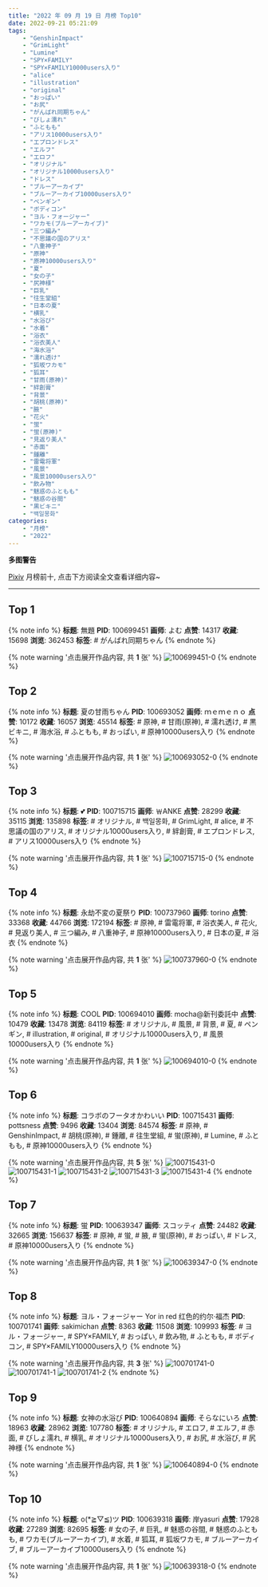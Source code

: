 ```yaml
---
title: "2022 年 09 月 19 日 月榜 Top10"
date: 2022-09-21 05:21:09
tags:
    - "GenshinImpact"
    - "GrimLight"
    - "Lumine"
    - "SPY×FAMILY"
    - "SPY×FAMILY10000users入り"
    - "alice"
    - "illustration"
    - "original"
    - "おっぱい"
    - "お尻"
    - "がんばれ同期ちゃん"
    - "びしょ濡れ"
    - "ふともも"
    - "アリス10000users入り"
    - "エプロンドレス"
    - "エルフ"
    - "エロフ"
    - "オリジナル"
    - "オリジナル10000users入り"
    - "ドレス"
    - "ブルーアーカイブ"
    - "ブルーアーカイブ10000users入り"
    - "ペンギン"
    - "ボディコン"
    - "ヨル・フォージャー"
    - "ワカモ(ブルーアーカイブ)"
    - "三つ編み"
    - "不思議の国のアリス"
    - "八重神子"
    - "原神"
    - "原神10000users入り"
    - "夏"
    - "女の子"
    - "尻神様"
    - "巨乳"
    - "往生堂組"
    - "日本の夏"
    - "横乳"
    - "水浴び"
    - "水着"
    - "浴衣"
    - "浴衣美人"
    - "海水浴"
    - "濡れ透け"
    - "狐坂ワカモ"
    - "狐耳"
    - "甘雨(原神)"
    - "絆創膏"
    - "背景"
    - "胡桃(原神)"
    - "腋"
    - "花火"
    - "蛍"
    - "蛍(原神)"
    - "見返り美人"
    - "赤面"
    - "鍾離"
    - "雷電将軍"
    - "風景"
    - "風景10000users入り"
    - "飲み物"
    - "魅惑のふともも"
    - "魅惑の谷間"
    - "黒ビキニ"
    - "백일몽화"
categories:
    - "月榜"
    - "2022"
---
```


<i class="fa fa-triangle-exclamation"></i>**多图警告**<i class="fa fa-triangle-exclamation"></i>

[Pixiv](https://www.pixiv.net/) 月榜前十, 点击下方阅读全文查看详细内容~

<!-- more -->

---

## Top 1

{% note info %}
**标题**: 無題
**PID**: 100699451 **画师**: よむ
**点赞**: 14317 **收藏**: 15698 **浏览**: 362453
**标签**: # がんばれ同期ちゃん
{% endnote %}

{% note warning '点击展开作品内容, 共 **1** 张' %}
![100699451-0](https://i.pixiv.re/img-original/img/2022/08/23/08/48/49/100699451_p0.png)
{% endnote %}

## Top 2

{% note info %}
**标题**: 夏の甘雨ちゃん
**PID**: 100693052 **画师**: ｍｅｍｅｎｏ
**点赞**: 10172 **收藏**: 16057 **浏览**: 45514
**标签**: # 原神, # 甘雨(原神), # 濡れ透け, # 黒ビキニ, # 海水浴, # ふともも, # おっぱい, # 原神10000users入り
{% endnote %}

{% note warning '点击展开作品内容, 共 **1** 张' %}
![100693052-0](https://i.pixiv.re/img-original/img/2022/08/23/00/14/35/100693052_p0.png)
{% endnote %}

## Top 3

{% note info %}
**标题**: 💕
**PID**: 100715715 **画师**: ￦ANKE
**点赞**: 28299 **收藏**: 35115 **浏览**: 135898
**标签**: # オリジナル, # 백일몽화, # GrimLight, # alice, # 不思議の国のアリス, # オリジナル10000users入り, # 絆創膏, # エプロンドレス, # アリス10000users入り
{% endnote %}

{% note warning '点击展开作品内容, 共 **1** 张' %}
![100715715-0](https://i.pixiv.re/img-original/img/2022/08/24/00/00/05/100715715_p0.jpg)
{% endnote %}

## Top 4

{% note info %}
**标题**: 永劫不変の夏祭り
**PID**: 100737960 **画师**: torino
**点赞**: 33368 **收藏**: 44766 **浏览**: 172194
**标签**: # 原神, # 雷電将軍, # 浴衣美人, # 花火, # 見返り美人, # 三つ編み, # 八重神子, # 原神10000users入り, # 日本の夏, # 浴衣
{% endnote %}

{% note warning '点击展开作品内容, 共 **1** 张' %}
![100737960-0](https://i.pixiv.re/img-original/img/2022/08/25/00/00/10/100737960_p0.jpg)
{% endnote %}

## Top 5

{% note info %}
**标题**: COOL
**PID**: 100694010 **画师**: mocha@新刊委託中
**点赞**: 10479 **收藏**: 13478 **浏览**: 84119
**标签**: # オリジナル, # 風景, # 背景, # 夏, # ペンギン, # illustration, # original, # オリジナル10000users入り, # 風景10000users入り
{% endnote %}

{% note warning '点击展开作品内容, 共 **1** 张' %}
![100694010-0](https://i.pixiv.re/img-original/img/2022/08/23/00/48/32/100694010_p0.png)
{% endnote %}

## Top 6

{% note info %}
**标题**: コラボのフータオかわいい
**PID**: 100715431 **画师**: pottsness
**点赞**: 9496 **收藏**: 13404 **浏览**: 84574
**标签**: # 原神, # GenshinImpact, # 胡桃(原神), # 鍾離, # 往生堂組, # 蛍(原神), # Lumine, # ふともも, # 原神10000users入り
{% endnote %}

{% note warning '点击展开作品内容, 共 **5** 张' %}
![100715431-0](https://i.pixiv.re/img-original/img/2022/08/23/23/51/55/100715431_p0.jpg)
![100715431-1](https://i.pixiv.re/img-original/img/2022/08/23/23/51/55/100715431_p1.jpg)
![100715431-2](https://i.pixiv.re/img-original/img/2022/08/23/23/51/55/100715431_p2.jpg)
![100715431-3](https://i.pixiv.re/img-original/img/2022/08/23/23/51/55/100715431_p3.jpg)
![100715431-4](https://i.pixiv.re/img-original/img/2022/08/23/23/51/55/100715431_p4.jpg)
{% endnote %}

## Top 7

{% note info %}
**标题**: 蛍
**PID**: 100639347 **画师**: スコッティ
**点赞**: 24482 **收藏**: 32665 **浏览**: 156637
**标签**: # 原神, # 蛍, # 腋, # 蛍(原神), # おっぱい, # ドレス, # 原神10000users入り
{% endnote %}

{% note warning '点击展开作品内容, 共 **1** 张' %}
![100639347-0](https://i.pixiv.re/img-original/img/2022/08/21/00/00/17/100639347_p0.jpg)
{% endnote %}

## Top 8

{% note info %}
**标题**: ヨル・フォージャー Yor in red 红色的约尔·福杰
**PID**: 100701741 **画师**: sakimichan
**点赞**: 8363 **收藏**: 11508 **浏览**: 109993
**标签**: # ヨル・フォージャー, # SPY×FAMILY, # おっぱい, # 飲み物, # ふともも, # ボディコン, # SPY×FAMILY10000users入り
{% endnote %}

{% note warning '点击展开作品内容, 共 **3** 张' %}
![100701741-0](https://i.pixiv.re/img-original/img/2022/08/23/12/11/40/100701741_p0.jpg)
![100701741-1](https://i.pixiv.re/img-original/img/2022/08/23/12/11/40/100701741_p1.jpg)
![100701741-2](https://i.pixiv.re/img-original/img/2022/08/23/12/11/40/100701741_p2.jpg)
{% endnote %}

## Top 9

{% note info %}
**标题**: 女神の水浴び
**PID**: 100640894 **画师**: そらなにいろ
**点赞**: 18963 **收藏**: 28962 **浏览**: 107780
**标签**: # オリジナル, # エロフ, # エルフ, # 赤面, # びしょ濡れ, # 横乳, # オリジナル10000users入り, # お尻, # 水浴び, # 尻神様
{% endnote %}

{% note warning '点击展开作品内容, 共 **1** 张' %}
![100640894-0](https://i.pixiv.re/img-original/img/2022/08/21/00/40/39/100640894_p0.png)
{% endnote %}

## Top 10

{% note info %}
**标题**: o(*≧▽≦)ツ
**PID**: 100639318 **画师**: 岸yasuri
**点赞**: 17928 **收藏**: 27289 **浏览**: 82695
**标签**: # 女の子, # 巨乳, # 魅惑の谷間, # 魅惑のふともも, # ワカモ(ブルーアーカイブ), # 水着, # 狐耳, # 狐坂ワカモ, # ブルーアーカイブ, # ブルーアーカイブ10000users入り
{% endnote %}

{% note warning '点击展开作品内容, 共 **1** 张' %}
![100639318-0](https://i.pixiv.re/img-original/img/2022/09/01/01/36/46/100639318_p0.png)
{% endnote %}
